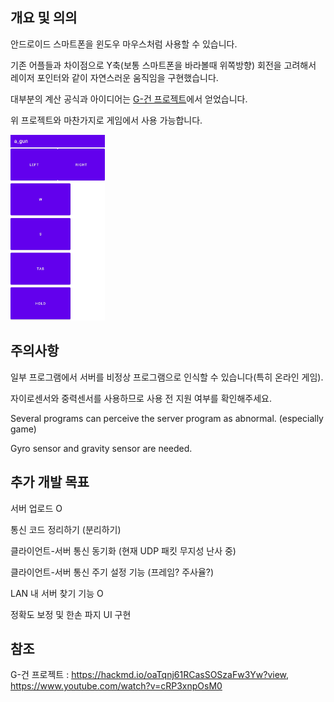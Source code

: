 ## 개요 및 의의
안드로이드 스마트폰을 윈도우 마우스처럼 사용할 수 있습니다.

기존 어플들과 차이점으로 Y축(보통 스마트폰을 바라볼때 위쪽방향) 회전을 고려해서 레이저 포인터와 같이 자연스러운 움직임을 구현했습니다.

대부분의 계산 공식과 아이디어는 [G-건 프로젝트](https://hackmd.io/oaTqnj61RCasSOSzaFw3Yw?view)에서 얻었습니다.

위 프로젝트와 마찬가지로 게임에서 사용 가능합니다.

<img src="https://github.com/myungum/virtual-mouse-app/blob/client/img/prototype.jpg" width="30%">

## 주의사항
일부 프로그램에서 서버를 비정상 프로그램으로 인식할 수 있습니다(특히 온라인 게임).

자이로센서와 중력센서를 사용하므로 사용 전 지원 여부를 확인해주세요.

Several programs can perceive the server program as abnormal. (especially game)

Gyro sensor and gravity sensor are needed.


## 추가 개발 목표
서버 업로드 O

통신 코드 정리하기 (분리하기)

클라이언트-서버 통신 동기화 (현재 UDP 패킷 무지성 난사 중)

클라이언트-서버 통신 주기 설정 기능 (프레임? 주사율?)

LAN 내 서버 찾기 기능 O

정확도 보정 및 한손 파지 UI 구현

## 참조
G-건 프로젝트 : https://hackmd.io/oaTqnj61RCasSOSzaFw3Yw?view, https://www.youtube.com/watch?v=cRP3xnpOsM0
